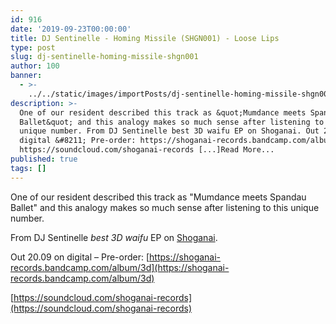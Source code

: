 ```yaml
---
id: 916
date: '2019-09-23T00:00:00'
title: DJ Sentinelle - Homing Missile (SHGN001) - Loose Lips
type: post
slug: dj-sentinelle-homing-missile-shgn001
author: 100
banner:
  - >-
    ../../static/images/importPosts/dj-sentinelle-homing-missile-shgn001/image916.jpeg
description: >-
  One of our resident described this track as &quot;Mumdance meets Spandau
  Ballet&quot; and this analogy makes so much sense after listening to this
  unique number. From DJ Sentinelle best 3D waifu EP on Shoganai. Out 20.09 on
  digital &#8211; Pre-order: https://shoganai-records.bandcamp.com/album/3d
  https://soundcloud.com/shoganai-records [...]Read More...
published: true
tags: []
---
```

One of our resident described this track as "Mumdance meets Spandau Ballet" and this analogy makes so much sense after listening to this unique number.

From DJ Sentinelle _best 3D waifu_ EP on [Shoganai](https://shoganai-records.bandcamp.com).

Out 20.09 on digital – Pre-order: [](https://shoganai-records.bandcamp.com/album/3d)[https://shoganai-records.bandcamp.com/album/3d](https://shoganai-records.bandcamp.com/album/3d)

[](https://soundcloud.com/shoganai-records)[https://soundcloud.com/shoganai-records](https://soundcloud.com/shoganai-records)